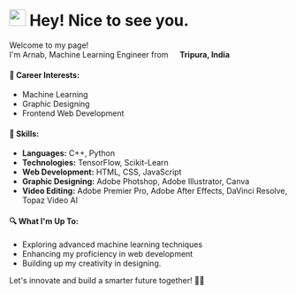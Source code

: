 <h1><img src="https://emojis.slackmojis.com/emojis/images/1531849430/4246/blob-sunglasses.gif?1531849430" width="30"/> Hey! Nice to see you.</h1>

<p>Welcome to my page! </br> I'm Arnab, Machine Learning Engineer from <img src="![image](https://github.com/arnabsaha7/arnabsaha7/assets/88814961/e9424183-9c00-47c1-a846-5418abc14f5c)
" width="13"/> <b>Tripura, India</b></p>

#### 💼 Career Interests:
- Machine Learning
- Graphic Designing
- Frontend Web Development

#### 🚀 Skills:
- **Languages:** C++, Python
- **Technologies:** TensorFlow, Scikit-Learn
- **Web Development:** HTML, CSS, JavaScript
- **Graphic Designing:** Adobe Photshop, Adobe Illustrator, Canva
- **Video Editing:** Adobe Premier Pro, Adobe After Effects, DaVinci Resolve, Topaz Video AI

#### 🔍 What I'm Up To:
- Exploring advanced machine learning techniques
- Enhancing my proficiency in web development
- Building up my creativity in designing.
  

Let's innovate and build a smarter future together! 🤖✨
